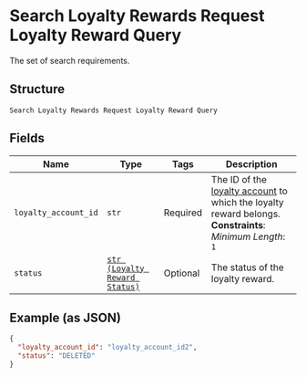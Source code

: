 
# Search Loyalty Rewards Request Loyalty Reward Query

The set of search requirements.

## Structure

`Search Loyalty Rewards Request Loyalty Reward Query`

## Fields

| Name | Type | Tags | Description |
|  --- | --- | --- | --- |
| `loyalty_account_id` | `str` | Required | The ID of the [loyalty account](entity:LoyaltyAccount) to which the loyalty reward belongs.<br>**Constraints**: *Minimum Length*: `1` |
| `status` | [`str (Loyalty Reward Status)`](../../doc/models/loyalty-reward-status.md) | Optional | The status of the loyalty reward. |

## Example (as JSON)

```json
{
  "loyalty_account_id": "loyalty_account_id2",
  "status": "DELETED"
}
```

